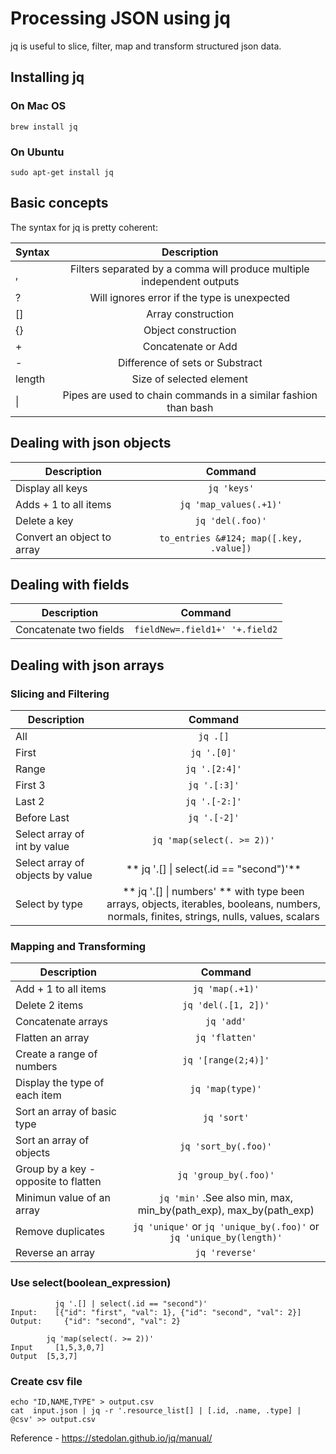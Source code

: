 # Processing JSON using jq

jq is useful to slice, filter, map and transform structured json data.

## Installing jq

### On Mac OS

`brew install jq`

### On Ubuntu
`sudo apt-get install jq`


## Basic concepts

The syntax for jq is pretty coherent:

| Syntax  |  Description  |
| --------| :------------:|
| , | Filters separated by a comma will produce multiple independent outputs|
| ? | Will ignores error if the type is unexpected |
| [] | Array construction |
| {} | Object construction |
| + | Concatenate or Add |
| - | Difference of sets or Substract |
| length | Size of selected element |
| &#124; | Pipes are used to chain commands in a similar fashion than bash|


## Dealing with json objects

| Description | Command |
| ------------| :-----: |
| Display all keys | `jq 'keys'` |
| Adds + 1 to all items | `jq 'map_values(.+1)'` |
| Delete a key| `jq 'del(.foo)'` |
| Convert an object to array | `to_entries &#124; map([.key, .value])` |

## Dealing with fields

| Description | Command |
| ------------| :-----: |
| Concatenate two fields| `fieldNew=.field1+' '+.field2` |


## Dealing with json arrays

### Slicing and Filtering

| Description | Command |
| ------------| :-----: |
| All | `jq .[]` |
| First |	`jq '.[0]'` |
| Range | `jq '.[2:4]'` |
| First 3 | `jq '.[:3]'` |
| Last 2 | `jq '.[-2:]'` |
| Before Last | `jq '.[-2]'`|
| Select array of int by value | `jq 'map(select(. >= 2))'` |
| Select array of objects by value| ** jq '.[] &#124; select(.id == "second")'** |
| Select by type | ** jq '.[] &#124; numbers' ** with type been arrays, objects, iterables, booleans, numbers, normals, finites, strings, nulls, values, scalars |

### Mapping and Transforming

| Description | Command |
| ------------| :-----: |
| Add + 1 to all items | `jq 'map(.+1)'` |
| Delete 2 items| `jq 'del(.[1, 2])'` |
| Concatenate arrays | `jq 'add'` |
| Flatten an array | `jq 'flatten'` |
| Create a range of numbers | `jq '[range(2;4)]'` |
| Display the type of each item| `jq 'map(type)'` |
| Sort an array of basic type| `jq 'sort'` |
| Sort an array of objects | `jq 'sort_by(.foo)'` |
| Group by a key - opposite to flatten | `jq 'group_by(.foo)'` |
| Minimun value of an array| `jq 'min'` .See also  min, max, min_by(path_exp), max_by(path_exp) |
| Remove duplicates| `jq 'unique'` or `jq 'unique_by(.foo)'` or `jq 'unique_by(length)'` |
| Reverse an array | `jq 'reverse'` |

### Use select(boolean_expression)

```
          jq '.[] | select(.id == "second")'
Input:	  [{"id": "first", "val": 1}, {"id": "second", "val": 2}]
Output: 	{"id": "second", "val": 2}
```
```
        jq 'map(select(. >= 2))'
Input	  [1,5,3,0,7]
Output 	[5,3,7]
```

### Create csv file

```
echo "ID,NAME,TYPE" > output.csv
cat  input.json | jq -r '.resource_list[] | [.id, .name, .type] | @csv' >> output.csv

```

Reference - https://stedolan.github.io/jq/manual/

